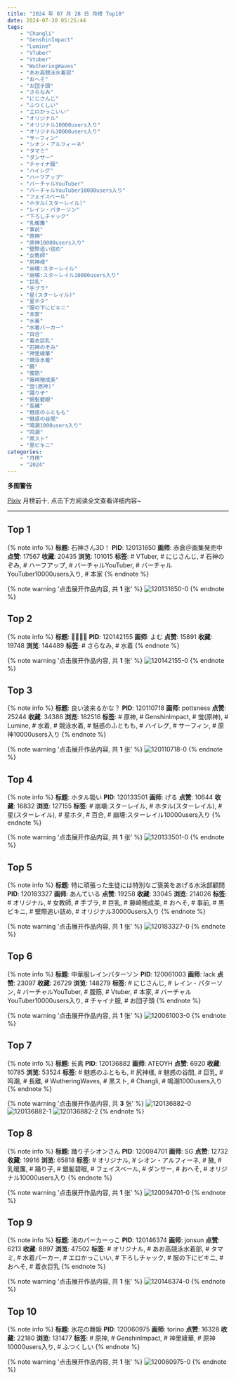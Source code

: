 ```yaml
---
title: "2024 年 07 月 28 日 月榜 Top10"
date: 2024-07-30 05:25:44
tags:
    - "Changli"
    - "GenshinImpact"
    - "Lumine"
    - "VTuber"
    - "Vtuber"
    - "WutheringWaves"
    - "あお高競泳水着部"
    - "おへそ"
    - "お団子頭"
    - "さらなみ"
    - "にじさんじ"
    - "ふつくしい"
    - "エロかっこいい"
    - "オリジナル"
    - "オリジナル10000users入り"
    - "オリジナル30000users入り"
    - "サーフィン"
    - "シオン・アルフィーネ"
    - "タマミ"
    - "ダンサー"
    - "チャイナ服"
    - "ハイレグ"
    - "ハーフアップ"
    - "バーチャルYouTuber"
    - "バーチャルYouTuber10000users入り"
    - "フェイスベール"
    - "ホタル(スターレイル)"
    - "レイン・パターソン"
    - "下ろしチャック"
    - "乳暖簾"
    - "事前"
    - "原神"
    - "原神10000users入り"
    - "壁際追い詰め"
    - "女教師"
    - "尻神様"
    - "崩壊:スターレイル"
    - "崩壊:スターレイル10000users入り"
    - "巨乳"
    - "手ブラ"
    - "星(スターレイル)"
    - "星ホタ"
    - "服の下にビキニ"
    - "本家"
    - "水着"
    - "水着パーカー"
    - "百合"
    - "着衣巨乳"
    - "石神のぞみ"
    - "神里綾華"
    - "競泳水着"
    - "腋"
    - "腹筋"
    - "藤崎穂成美"
    - "蛍(原神)"
    - "踊り子"
    - "銀髪碧眼"
    - "長離"
    - "魅惑のふともも"
    - "魅惑の谷間"
    - "鳴潮1000users入り"
    - "鸣潮"
    - "黒スト"
    - "黒ビキニ"
categories:
    - "月榜"
    - "2024"
---
```


<i class="fa fa-triangle-exclamation"></i>**多图警告**<i class="fa fa-triangle-exclamation"></i>

[Pixiv](https://www.pixiv.net/) 月榜前十, 点击下方阅读全文查看详细内容~

<!-- more -->

---

## Top 1

{% note info %}
**标题**: 石神さん3D！
**PID**: 120131650 **画师**: 赤倉＠画集発売中
**点赞**: 17567 **收藏**: 20435 **浏览**: 101015
**标签**: # VTuber, # にじさんじ, # 石神のぞみ, # ハーフアップ, # バーチャルYouTuber, # バーチャルYouTuber10000users入り, # 本家
{% endnote %}

{% note warning '点击展开作品内容, 共 **1** 张' %}
![120131650-0](https://i.pixiv.re/img-original/img/2024/07/01/00/00/57/120131650_p0.png)
{% endnote %}

## Top 2

{% note info %}
**标题**: 👙👙👙👙
**PID**: 120142155 **画师**: よむ
**点赞**: 15891 **收藏**: 19748 **浏览**: 144489
**标签**: # さらなみ, # 水着
{% endnote %}

{% note warning '点击展开作品内容, 共 **1** 张' %}
![120142155-0](https://i.pixiv.re/img-original/img/2024/07/01/10/24/14/120142155_p0.png)
{% endnote %}

## Top 3

{% note info %}
**标题**: 良い波来るかな？
**PID**: 120110718 **画师**: pottsness
**点赞**: 25244 **收藏**: 34388 **浏览**: 182516
**标签**: # 原神, # GenshinImpact, # 蛍(原神), # Lumine, # 水着, # 競泳水着, # 魅惑のふともも, # ハイレグ, # サーフィン, # 原神10000users入り
{% endnote %}

{% note warning '点击展开作品内容, 共 **1** 张' %}
![120110718-0](https://i.pixiv.re/img-original/img/2024/06/30/14/00/01/120110718_p0.jpg)
{% endnote %}

## Top 4

{% note info %}
**标题**: ホタル吸い
**PID**: 120133501 **画师**: げる
**点赞**: 10644 **收藏**: 16832 **浏览**: 127155
**标签**: # 崩壊:スターレイル, # ホタル(スターレイル), # 星(スターレイル), # 星ホタ, # 百合, # 崩壊:スターレイル10000users入り
{% endnote %}

{% note warning '点击展开作品内容, 共 **1** 张' %}
![120133501-0](https://i.pixiv.re/img-original/img/2024/07/01/00/37/01/120133501_p0.png)
{% endnote %}

## Top 5

{% note info %}
**标题**: 特に頑張った生徒には特別なご褒美をあげる水泳部顧問
**PID**: 120183327 **画师**: あんている
**点赞**: 19258 **收藏**: 33045 **浏览**: 214026
**标签**: # オリジナル, # 女教師, # 手ブラ, # 巨乳, # 藤崎穂成美, # おへそ, # 事前, # 黒ビキニ, # 壁際追い詰め, # オリジナル30000users入り
{% endnote %}

{% note warning '点击展开作品内容, 共 **1** 张' %}
![120183327-0](https://i.pixiv.re/img-original/img/2024/07/02/21/25/21/120183327_p0.jpg)
{% endnote %}

## Top 6

{% note info %}
**标题**: 中華服レインパターソン
**PID**: 120061003 **画师**: lack
**点赞**: 23097 **收藏**: 26729 **浏览**: 148279
**标签**: # にじさんじ, # レイン・パターソン, # バーチャルYouTuber, # 腹筋, # Vtuber, # 本家, # バーチャルYouTuber10000users入り, # チャイナ服, # お団子頭
{% endnote %}

{% note warning '点击展开作品内容, 共 **1** 张' %}
![120061003-0](https://i.pixiv.re/img-original/img/2024/06/29/00/00/47/120061003_p0.png)
{% endnote %}

## Top 7

{% note info %}
**标题**: 长离
**PID**: 120136882 **画师**: ATEOYH
**点赞**: 6920 **收藏**: 10785 **浏览**: 53524
**标签**: # 魅惑のふともも, # 尻神様, # 魅惑の谷間, # 巨乳, # 鸣潮, # 長離, # WutheringWaves, # 黒スト, # Changli, # 鳴潮1000users入り
{% endnote %}

{% note warning '点击展开作品内容, 共 **3** 张' %}
![120136882-0](https://i.pixiv.re/img-original/img/2024/07/01/03/05/36/120136882_p0.jpg)
![120136882-1](https://i.pixiv.re/img-original/img/2024/07/01/03/05/36/120136882_p1.jpg)
![120136882-2](https://i.pixiv.re/img-original/img/2024/07/01/03/05/36/120136882_p2.jpg)
{% endnote %}

## Top 8

{% note info %}
**标题**: 踊り子シオンさん
**PID**: 120094701 **画师**: SG
**点赞**: 12732 **收藏**: 19916 **浏览**: 65818
**标签**: # オリジナル, # シオン・アルフィーネ, # 腋, # 乳暖簾, # 踊り子, # 銀髪碧眼, # フェイスベール, # ダンサー, # おへそ, # オリジナル10000users入り
{% endnote %}

{% note warning '点击展开作品内容, 共 **1** 张' %}
![120094701-0](https://i.pixiv.re/img-original/img/2024/06/30/00/03/23/120094701_p0.png)
{% endnote %}

## Top 9

{% note info %}
**标题**: 渚のパーカーっこ
**PID**: 120146374 **画师**: jonsun
**点赞**: 6213 **收藏**: 8897 **浏览**: 47502
**标签**: # オリジナル, # あお高競泳水着部, # タマミ, # 水着パーカー, # エロかっこいい, # 下ろしチャック, # 服の下にビキニ, # おへそ, # 着衣巨乳
{% endnote %}

{% note warning '点击展开作品内容, 共 **1** 张' %}
![120146374-0](https://i.pixiv.re/img-original/img/2024/07/01/15/00/02/120146374_p0.jpg)
{% endnote %}

## Top 10

{% note info %}
**标题**: 氷花の舞姫
**PID**: 120060975 **画师**: torino
**点赞**: 16328 **收藏**: 22180 **浏览**: 131477
**标签**: # 原神, # GenshinImpact, # 神里綾華, # 原神10000users入り, # ふつくしい
{% endnote %}

{% note warning '点击展开作品内容, 共 **1** 张' %}
![120060975-0](https://i.pixiv.re/img-original/img/2024/06/29/00/00/36/120060975_p0.jpg)
{% endnote %}
